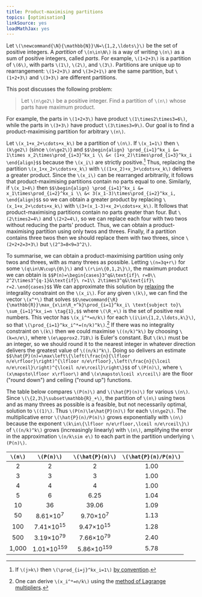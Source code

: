 ```yaml
---
title: Product-maximising partitions
topics: [optimisation]
linkSource: yes
loadMathJax: yes
---
```


Let `\(\newcommand{\N}{\mathbb{N}}\N=\{1,2,\ldots\}\)` be the set of positive integers.
A *partition* of `\(n\in\N\)` is a way of writing `\(n\)` as a sum of positive integers, called *parts*.
For example, `\(1+2+3\)` is a partition of `\(6\)`, with parts `\(1\)`, `\(2\)`, and `\(3\)`.
Partitions are unique up to rearrangement: `\(1+2+3\)` and `\(3+2+1\)` are the same partition, but `\(1+2+3\)` and `\(3+3\)` are different partitions.

This post discusses the following problem:

> Let `\(n\ge2\)` be a positive integer.
> Find a partition of `\(n\)` whose parts have maximum product.

For example, the parts in `\(1+2+3\)` have product `\(1\times2\times3=6\)`, while the parts in `\(3+3\)` have product `\(3\times3=9\)`.
Our goal is to find a product-maximising partition for arbitrary `\(n\)`.

Let `\(x_1+x_2+\cdots+x_k\)` be a partition of `\(n\)`.
If `\(x_1=1\)` then `\(k\ge2\)` (since `\(n\ge2\)`) and
`$$\begin{align}
\prod_{i=1}^kx_i
&= 1\times x_2\times\prod_{i=3}^kx_i \\
&< (1+x_2)\times\prod_{i=3}^kx_i
\end{align}$$`
because the `\(x_i\)` are strictly positive.[^empty-product]
Thus, replacing the partition `\(x_1+x_2+\cdots+x_k\)` with `\((1+x_2)+x_3+\cdots+x_k\)` delivers a greater product.
Since the `\(x_i\)` can be rearranged arbitrarily, it follows that product-maximising partitions contain no parts equal to one.
Similarly, if `\(x_1>4\)` then
`$$\begin{align}
\prod_{i=1}^kx_i
&= x_1\times\prod_{i=2}^kx_i \\
&< 3(x_1-3)\times\prod_{i=2}^kx_i,
\end{align}$$`
so we can obtain a greater product by replacing `\(x_1+x_2+\cdots+x_k\)` with `\(3+(x_1-3)+x_2+\cdots+x_k\)`.
It follows that product-maximising partitions contain no parts greater than four.
But `\(2\times2=4\)` and `\(2+2=4\)`, so we can replace each four with two twos without reducing the parts' product.
Thus, we can obtain a product-maximising partition using only twos and threes.
Finally, if a partition contains three twos then we should replace them with two threes, since `\(2+2+2=3+3\)` but `\(2^3=8<9=3^2\)`.

[^empty-product]: If `\(j>k\)` then `\(\prod_{i=j}^kx_i=1\)` [by convention](https://en.wikipedia.org/wiki/Empty_product).

To summarise, we can obtain a product-maximising partition using only twos and threes, with as many threes as possible.
Letting `\(n=3q+r\)` for some `\(q\in\N\cup\{0\}\)` and `\(r\in\{0,1,2\}\)`, the maximum product we can obtain is
`$$P(n)=\begin{cases}3^q&\text{if}\ r=0\\ 2^2\times3^{q-1}&\text{if}\ r=1\\ 2\times3^q&\text{if}\ r=2.\end{cases}$$`
We can approximate this solution by [relaxing](https://en.wikipedia.org/wiki/Relaxation_(approximation)) the integrality constraint on the `\(x_i\)`.
For any given `\(k\)`, we can find the vector `\(x^*\)` that solves
`$$\newcommand{\R}{\mathbb{R}}\max_{x\in\R_+^k}\prod_{i=1}^kx_i\ \text{subject to}\ \sum_{i=1}^kx_i=n \tag{1},$$`
where `\(\R_+\)` is the set of positive real numbers.
This vector has `\(x_i^*=n/k\)` for each `\(i\in\{1,2,\ldots,k\}\)`, so that `\(\prod_{i=1}^kx_i^*=(n/k)^k\)`.[^lagrange]
If there was no integrality constraint on `\(k\)` then we could maximise `\((n/k)^k\)` by choosing `\(k=n/e\)`, where `\(e\approx2.718\)` is Euler's constant.
But `\(k\)` must be an integer, so we should round it to the nearest integer in whatever direction delivers the greatest value of `\((n/k)^k\)`.
Doing so delivers an estimate
`$$\hat{P}(n)=\max\left\{\left(\frac{n}{\lfloor n/e\rfloor}\right)^{\lfloor n/e\rfloor},\left(\frac{n}{\lceil n/e\rceil}\right)^{\lceil n/e\rceil}\right\}$$`
of `\(P(n)\)`, where `\(x\mapsto\lfloor x\rfloor\)` and `\(x\mapsto\lceil x\rceil\)` are the floor ("round down") and ceiling ("round up") functions.

[^lagrange]: One can derive `\(x_i^*=n/k\)` using the [method of Lagrange multipliers](https://en.wikipedia.org/wiki/Lagrange_multiplier).

The table below compares `\(P(n)\)` and `\(\hat{P}(n)\)` for various `\(n\)`.
Since `\(\{2,3\}\subset\mathbb{R}_+\)`, the partition of `\(n\)` using twos and as many threes as possible is a feasible, but not necessarily optimal, solution to `\((1)\)`.
Thus `\(P(n)\le\hat{P}(n)\)` for each `\(n\ge2\)`.
The multiplicative error `\(\hat{P}(n)/P(n)\)` grows exponentially with `\(n\)` because the exponent `\(k\in\{\lfloor n/e\rfloor,\lceil n/e\rceil\}\)` of `\((n/k)^k\)` grows (increasingly linearly) with `\(n\)`, amplifying the error in the approximation `\(n/k\sim e\)` to each part in the partition underlying `\(P(n)\)`.

|  `\(n\)`  |           `\(P(n)\)`            |        `\(\hat{P}(n)\)`         | `\(\hat{P}(n)/P(n)\)` |
|:-----:|:---------------------------:|:---------------------------:|:-----------------:|
|   2   |              2              |              2              |       1.00        |
|   3   |              3              |              3              |       1.00        |
|   4   |              4              |              4              |       1.00        |
|   5   |              6              |            6.25             |       1.04        |
|  10   |             36              |            39.06            |       1.09        |
|  50   |  8.61&times;10<sup>7</sup>  |  9.70&times;10<sup>7</sup>  |       1.13        |
|  100  | 7.41&times;10<sup>15</sup>  | 9.47&times;10<sup>15</sup>  |       1.28        |
|  500  | 3.19&times;10<sup>79</sup>  | 7.66&times;10<sup>79</sup>  |       2.40        |
| 1,000 | 1.01&times;10<sup>159</sup> | 5.86&times;10<sup>159</sup> |       5.78        |

